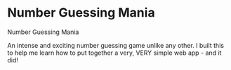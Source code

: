 # Number Guessing Mania

Number Guessing Mania

An intense and exciting number guessing game unlike any other. I built this to help me learn how to put together a very, VERY simple web app - and it did!
